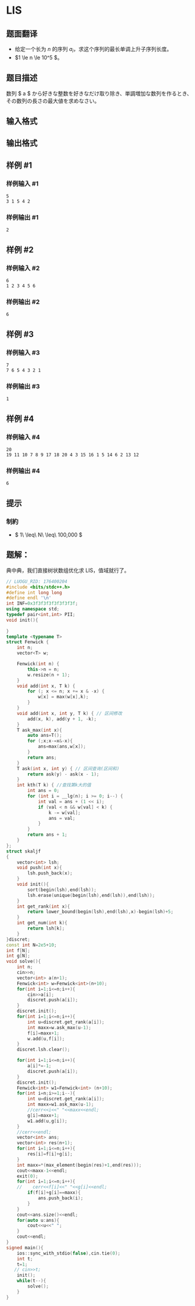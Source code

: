 # LIS

## 题面翻译

- 给定一个长为 $n$ 的序列 $a_i$，求这个序列的最长单调上升子序列长度。
- $1 \le n \le 10^5 $。

## 题目描述

[problemUrl]: https://atcoder.jp/contests/chokudai_S001/tasks/chokudai_S001_h

数列 $ a $ から好きな整数を好きなだけ取り除き、単調増加な数列を作るとき、その数列の長さの最大値を求めなさい。

## 输入格式

## 输出格式

## 样例 #1

### 样例输入 #1

```
5
3 1 5 4 2
```

### 样例输出 #1

```
2
```

## 样例 #2

### 样例输入 #2

```
6
1 2 3 4 5 6
```

### 样例输出 #2

```
6
```

## 样例 #3

### 样例输入 #3

```
7
7 6 5 4 3 2 1
```

### 样例输出 #3

```
1
```

## 样例 #4

### 样例输入 #4

```
20
19 11 10 7 8 9 17 18 20 4 3 15 16 1 5 14 6 2 13 12
```

### 样例输出 #4

```
6
```

## 提示

### 制約

- $ 1\ \leq\ N\ \leq\ 100,000 $

## 题解：
典中典，我们直接树状数组优化求 LIS，值域就行了。

```cpp
// LUOGU_RID: 176400204
#include <bits/stdc++.h>
#define int long long
#define endl '\n'
int INF=0x3f3f3f3f3f3f3f3f;
using namespace std;
typedef pair<int,int> PII;
void init(){
    
}
template <typename T>
struct Fenwick {
    int n;
    vector<T> w;

    Fenwick(int n) {
        this->n = n;
        w.resize(n + 1);
    }
    void add(int x, T k) {
        for (; x <= n; x += x & -x) {
            w[x] = max(w[x],k);
        }
    }
    void add(int x, int y, T k) { // 区间修改
        add(x, k), add(y + 1, -k);
    }
    T ask_max(int x){
        auto ans=T();
        for (;x;x-=x&-x){
            ans=max(ans,w[x]);
        }
        return ans;
    }
    T ask(int x, int y) { // 区间查询(区间和)
        return ask(y) - ask(x - 1);
    }
    int kth(T k) { //查找第k大的值
        int ans = 0;
        for (int i = __lg(n); i >= 0; i--) {
            int val = ans + (1 << i);
            if (val < n && w[val] < k) {
                k -= w[val];
                ans = val;
            }
        }
        return ans + 1;
    }
};
struct skaljf
{
    vector<int> lsh;
    void push(int x){
        lsh.push_back(x);
    }
    void init(){
        sort(begin(lsh),end(lsh));
        lsh.erase(unique(begin(lsh),end(lsh)),end(lsh));
    }
    int get_rank(int x){
        return lower_bound(begin(lsh),end(lsh),x)-begin(lsh)+5;
    }
    int get_num(int k){
        return lsh[k];
    }
}discret;
const int N=2e5+10;
int f[N];
int g[N];
void solve(){
    int n;
    cin>>n;
    vector<int> a(n+1);
    Fenwick<int> w=Fenwick<int>(n+10);
    for(int i=1;i<=n;i++){
        cin>>a[i];
        discret.push(a[i]);
    }
    discret.init();
    for(int i=1;i<=n;i++){
        int u=discret.get_rank(a[i]);
        int maxx=w.ask_max(u-1);
        f[i]=maxx+1;
        w.add(u,f[i]);
    }
    discret.lsh.clear();

    for(int i=1;i<=n;i++){
        a[i]*=-1;
        discret.push(a[i]);
    }
    discret.init();
    Fenwick<int> w1=Fenwick<int> (n+10);
    for(int i=n;i>=1;i--){
        int u=discret.get_rank(a[i]);
        int maxx=w1.ask_max(u-1);
        //cerr<<i<<" "<<maxx<<endl;
        g[i]=maxx+1;
        w1.add(u,g[i]);
    }
    //cerr<<endl;
    vector<int> ans;
    vector<int> res(n+1);
    for(int i=1;i<=n;i++){
        res[i]=f[i]+g[i];
    }
    int maxx=*(max_element(begin(res)+1,end(res)));
    cout<<maxx-1<<endl;
    exit(0);
    for(int i=1;i<=n;i++){
    //    cerr<<f[i]<<" "<<g[i]<<endl;
        if(f[i]+g[i]==maxx){
            ans.push_back(i);
        }
    }
    cout<<ans.size()<<endl;
    for(auto u:ans){
        cout<<u<<" ";
    }
    cout<<endl;
}
signed main(){
    ios::sync_with_stdio(false),cin.tie(0);
    int t;
    t=1;
   // cin>>t;
    init();
    while(t--){
        solve();
    }
}
```